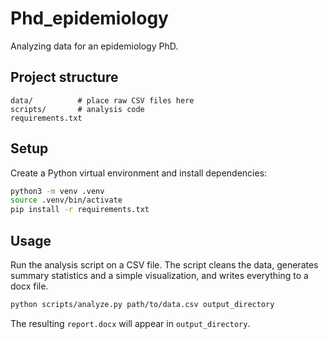 # Phd_epidemiology
Analyzing data for an epidemiology PhD.

## Project structure

```
data/          # place raw CSV files here
scripts/       # analysis code
requirements.txt
```

## Setup

Create a Python virtual environment and install dependencies:

```bash
python3 -m venv .venv
source .venv/bin/activate
pip install -r requirements.txt
```

## Usage

Run the analysis script on a CSV file. The script cleans the data, generates
summary statistics and a simple visualization, and writes everything to a docx
file.

```bash
python scripts/analyze.py path/to/data.csv output_directory
```

The resulting `report.docx` will appear in `output_directory`.
